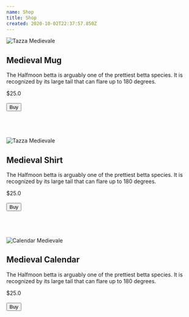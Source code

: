 ```yaml
---
name: Shop
title: Shop
created: 2020-10-02T22:37:57.850Z
---
```


<div className="intro">
<div className="">
<div className="box">
<img
src="../media/medieval-shield-mug.jpg"
alt='Tazza Medievale'
className="product__image"
/>
<div className="">
<h2 className="product__name">Medieval Mug</h2>
<p className=" product__description">The Halfmoon betta is arguably one of the prettiest betta species. It is recognized by its large tail that can flare up to 180 degrees.</p>
<div className="bottom__products">
<div className="price">$25.0</div>
<br />
<div id="shiny-shadow">
<button
className="snipcart-add-item"
data-item-id="nextjs_mug"
data-item-name="Medieval Mug"
data-item-price="25.0"
data-item-image="../media/medieval-shield-mug.jpg"
>
<span>Buy</span>
</button>
</div>
</div>
</div>
<br />
<br /> <br />
<br />
</div>
</div>
<div className="">
<div className="box">
<img
src="../media/happy-tshirt.jpg"
alt='Tazza Medievale'
className="product__image"
/>
<div className="">
<h2 className="product__name">Medieval Shirt</h2>
<p className=" product__description">The Halfmoon betta is arguably one of the prettiest betta species. It is recognized by its large tail that can flare up to 180 degrees.</p>
<div className="bottom__products">
<div className="price">$25.0</div>
<br />
<div id="shiny-shadow">
<button
className="snipcart-add-item"
data-item-id="nextjs_shirt"
data-item-name="medieval shirt"
data-item-price="10.0"
data-item-image="../media/happy-tshirt.jpg"
data-item-custom1-name="Choose Size"
data-item-custom1-options="S[10.0]|M[10.0]|L[10.0]">
<span>Buy</span>
</button>

</div>
</div>
</div>
<br />
<br /> <br />
<br />
</div>
</div>
<div className="">
<div className="box">
<img
src="../media/calendarmedieval.jpg"
alt='Calendar Medievale'
className="product__image"
/>
<div className="">
<h2 className="product__name">Medieval Calendar</h2>
<p className=" product__description">The Halfmoon betta is arguably one of the prettiest betta species. It is recognized by its large tail that can flare up to 180 degrees.</p>
<div className="bottom__products">
<div className="price">$25.0</div>
<br />
<div id="shiny-shadow">
<button
className="snipcart-add-item"
data-item-id="nextjs_shirt"
data-item-name="Medieval Calendar"
data-item-price="25.0"
data-item-image="../media/calendarmedieval.jpg"
>
<span>Buy</span>
</button>
</div>
</div>
</div>
<br />
<br /> <br />
<br />
</div>
</div>
</div>
